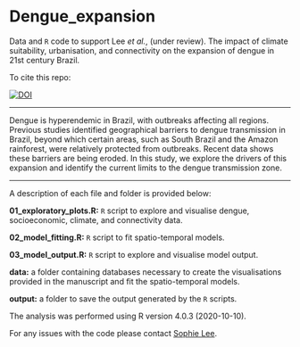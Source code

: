 # Dengue_expansion
 
Data and `R` code to support Lee *et al.*, (under review). The impact of climate suitability, urbanisation, and connectivity on the expansion of dengue in 21st century Brazil.


To cite this repo:

[![DOI](https://zenodo.org/badge/383112412.svg)](https://zenodo.org/badge/latestdoi/383112412)

--------------------------------------------------------------------------------

Dengue is hyperendemic in Brazil, with outbreaks affecting all regions. Previous studies identified geographical barriers to dengue transmission in Brazil, beyond which certain areas, such as South Brazil and the Amazon rainforest, were relatively protected from outbreaks. Recent data shows these barriers are being eroded. In this study, we explore the drivers of this expansion and identify the current limits to the dengue transmission zone.

--------------------------------------------------------------------------------

A description of each file and folder is provided below:

  **01_exploratory_plots.R:** `R` script to explore and visualise dengue, socioeconomic, climate, and connectivity data.

  **02_model_fitting.R:** `R` script to fit spatio-temporal models.

  **03_model_output.R:** `R` script to explore and visualise model output.
  
  **data:** a folder containing databases necessary to create the visualisations provided in the manuscript and fit the spatio-temporal models.
  
  **output:** a folder to save the output generated by the `R` scripts.

The analysis was performed using R version 4.0.3 (2020-10-10).

For any issues with the code please contact [Sophie Lee](https://www.lshtm.ac.uk/aboutus/people/lee.sophie).

